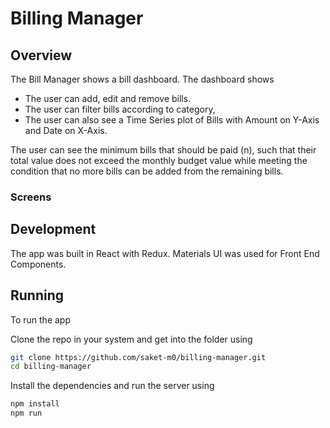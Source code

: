 # Billing Manager

## Overview
The Bill Manager shows a bill dashboard. The dashboard shows 
- The user can add, edit and remove bills.
- The user can filter bills according to category,
- The user can also see a Time Series plot of Bills with Amount on Y-Axis and Date on X-Axis.
 
The user can see the minimum bills that should be paid (n), such that their total value does not exceed the monthly budget value while meeting the condition that no more bills can be added from the remaining bills.

### Screens

## Development
The app was built in React with Redux. Materials UI was used for Front End Components.

## Running
To run the app

Clone the repo in your system and get into the folder using
```sh
git clone https://github.com/saket-m0/billing-manager.git
cd billing-manager
```
Install the dependencies and run the server using
```sh
npm install
npm run
```
